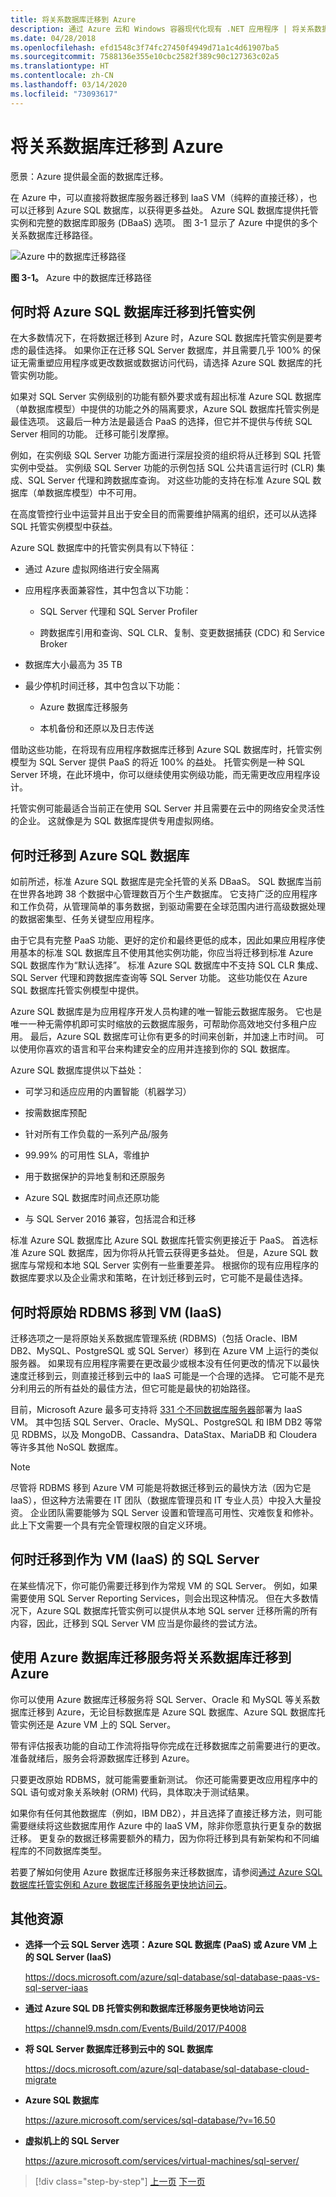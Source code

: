 ```yaml
---
title: 将关系数据库迁移到 Azure
description: 通过 Azure 云和 Windows 容器现代化现有 .NET 应用程序 | 将关系数据库迁移到 Azure
ms.date: 04/28/2018
ms.openlocfilehash: efd1548c3f74fc27450f4949d71a1c4d61907ba5
ms.sourcegitcommit: 7588136e355e10cbc2582f389c90c127363c02a5
ms.translationtype: HT
ms.contentlocale: zh-CN
ms.lasthandoff: 03/14/2020
ms.locfileid: "73093617"
---
```

# <a name="migrate-your-relational-databases-to-azure"></a>将关系数据库迁移到 Azure

愿景：Azure 提供最全面的数据库迁移。

在 Azure 中，可以直接将数据库服务器迁移到 IaaS VM（纯粹的直接迁移），也可以迁移到 Azure SQL 数据库，以获得更多益处。 Azure SQL 数据库提供托管实例和完整的数据库即服务 (DBaaS) 选项。 图 3-1 显示了 Azure 中提供的多个关系数据库迁移路径。

![Azure 中的数据库迁移路径](./media/image3-1.png)

**图 3-1。** Azure 中的数据库迁移路径

## <a name="when-to-migrate-to-azure-sql-database-managed-instance"></a>何时将 Azure SQL 数据库迁移到托管实例

在大多数情况下，在将数据迁移到 Azure 时，Azure SQL 数据库托管实例是要考虑的最佳选择。 如果你正在迁移 SQL Server 数据库，并且需要几乎 100% 的保证无需重塑应用程序或更改数据或数据访问代码，请选择 Azure SQL 数据库的托管实例功能。

如果对 SQL Server 实例级别的功能有额外要求或有超出标准 Azure SQL 数据库（单数据库模型）中提供的功能之外的隔离要求，Azure SQL 数据库托管实例是最佳选项。 这最后一种方法是最适合 PaaS 的选择，但它并不提供与传统 SQL Server 相同的功能。 迁移可能引发摩擦。

例如，在实例级 SQL Server 功能方面进行深层投资的组织将从迁移到 SQL 托管实例中受益。 实例级 SQL Server 功能的示例包括 SQL 公共语言运行时 (CLR) 集成、SQL Server 代理和跨数据库查询。 对这些功能的支持在标准 Azure SQL 数据库（单数据库模型）中不可用。

在高度管控行业中运营并且出于安全目的而需要维护隔离的组织，还可以从选择 SQL 托管实例模型中获益。

Azure SQL 数据库中的托管实例具有以下特征：

- 通过 Azure 虚拟网络进行安全隔离

- 应用程序表面兼容性，其中包含以下功能：

  - SQL Server 代理和 SQL Server Profiler

  - 跨数据库引用和查询、SQL CLR、复制、变更数据捕获 (CDC) 和 Service Broker

- 数据库大小最高为 35 TB

- 最少停机时间迁移，其中包含以下功能：

  - Azure 数据库迁移服务

  - 本机备份和还原以及日志传送

借助这些功能，在将现有应用程序数据库迁移到 Azure SQL 数据库时，托管实例模型为 SQL Server 提供 PaaS 的将近 100% 的益处。 托管实例是一种 SQL Server 环境，在此环境中，你可以继续使用实例级功能，而无需更改应用程序设计。

托管实例可能最适合当前正在使用 SQL Server 并且需要在云中的网络安全灵活性的企业。 这就像是为 SQL 数据库提供专用虚拟网络。

## <a name="when-to-migrate-to-azure-sql-database"></a>何时迁移到 Azure SQL 数据库

如前所述，标准 Azure SQL 数据库是完全托管的关系 DBaaS。 SQL 数据库当前在世界各地跨 38 个数据中心管理数百万个生产数据库。 它支持广泛的应用程序和工作负荷，从管理简单的事务数据，到驱动需要在全球范围内进行高级数据处理的数据密集型、任务关键型应用程序。

由于它具有完整 PaaS 功能、更好的定价和最终更低的成本，因此如果应用程序使用基本的标准 SQL 数据库且不使用其他实例功能，你应当将迁移到标准 Azure SQL 数据库作为“默认选择”。 标准 Azure SQL 数据库中不支持 SQL CLR 集成、SQL Server 代理和跨数据库查询等 SQL Server 功能。 这些功能仅在 Azure SQL 数据库托管实例模型中提供。

Azure SQL 数据库是为应用程序开发人员构建的唯一智能云数据库服务。 它也是唯一一种无需停机即可实时缩放的云数据库服务，可帮助你高效地交付多租户应用。 最后，Azure SQL 数据库可让你有更多的时间来创新，并加速上市时间。 可以使用你喜欢的语言和平台来构建安全的应用并连接到你的 SQL 数据库。

Azure SQL 数据库提供以下益处：

- 可学习和适应应用的内置智能（机器学习）

- 按需数据库预配

- 针对所有工作负载的一系列产品/服务

- 99.99% 的可用性 SLA，零维护

- 用于数据保护的异地复制和还原服务

- Azure SQL 数据库时间点还原功能

- 与 SQL Server 2016 兼容，包括混合和迁移

标准 Azure SQL 数据库比 Azure SQL 数据库托管实例更接近于 PaaS。 首选标准 Azure SQL 数据库，因为你将从托管云获得更多益处。 但是，Azure SQL 数据库与常规和本地 SQL Server 实例有一些重要差异。 根据你的现有应用程序的数据库要求以及企业需求和策略，在计划迁移到云时，它可能不是最佳选择。

## <a name="when-to-move-your-original-rdbms-to-a-vm-iaas"></a>何时将原始 RDBMS 移到 VM (IaaS)

迁移选项之一是将原始关系数据库管理系统 (RDBMS)（包括 Oracle、IBM DB2、MySQL、PostgreSQL 或 SQL Server）移到在 Azure VM 上运行的类似服务器。 如果现有应用程序需要在更改最少或根本没有任何更改的情况下以最快速度迁移到云，则直接迁移到云中的 IaaS 可能是一个合理的选择。 它可能不是充分利用云的所有益处的最佳方法，但它可能是最快的初始路径。

目前，Microsoft Azure 最多可支持将 [331 个不同数据库服务器](https://azuremarketplace.microsoft.com/marketplace/apps/category/databases?page=1&subcategories=databases-all)部署为 IaaS VM。 其中包括 SQL Server、Oracle、MySQL、PostgreSQL 和 IBM DB2 等常见 RDBMS，以及 MongoDB、Cassandra、DataStax、MariaDB 和 Cloudera 等许多其他 NoSQL 数据库。

> [!NOTE]
> 尽管将 RDBMS 移到 Azure VM 可能是将数据迁移到云的最快方法（因为它是 IaaS），但这种方法需要在 IT 团队（数据库管理员和 IT 专业人员）中投入大量投资。 企业团队需要能够为 SQL Server 设置和管理高可用性、灾难恢复和修补。 此上下文需要一个具有完全管理权限的自定义环境。

## <a name="when-to-migrate-to-sql-server-as-a-vm-iaas"></a>何时迁移到作为 VM (IaaS) 的 SQL Server

在某些情况下，你可能仍需要迁移到作为常规 VM 的 SQL Server。 例如，如果需要使用 SQL Server Reporting Services，则会出现这种情况。 但在大多数情况下，Azure SQL 数据库托管实例可以提供从本地 SQL server 迁移所需的所有内容，因此，迁移到 SQL Server VM 应当是你最终的尝试方法。

## <a name="use-azure-database-migration-service-to-migrate-your-relational-databases-to-azure"></a>使用 Azure 数据库迁移服务将关系数据库迁移到 Azure

你可以使用 Azure 数据库迁移服务将 SQL Server、Oracle 和 MySQL 等关系数据库迁移到 Azure，无论目标数据库是 Azure SQL 数据库、Azure SQL 数据库托管实例还是 Azure VM 上的 SQL Server。

带有评估报表功能的自动工作流将指导你完成在迁移数据库之前需要进行的更改。 准备就绪后，服务会将源数据库迁移到 Azure。

只要更改原始 RDBMS，就可能需要重新测试。 你还可能需要更改应用程序中的 SQL 语句或对象关系映射 (ORM) 代码，具体取决于测试结果。

如果你有任何其他数据库（例如，IBM DB2），并且选择了直接迁移方法，则可能需要继续将这些数据库用作 Azure 中的 IaaS VM，除非你愿意执行更复杂的数据迁移。 更复杂的数据迁移需要额外的精力，因为你将迁移到具有新架构和不同编程库的不同数据库类型。

若要了解如何使用 Azure 数据库迁移服务来迁移数据库，请参阅[通过 Azure SQL 数据库托管实例和 Azure 数据库迁移服务更快地访问云](https://channel9.msdn.com/Events/Build/2017/P4008)。

## <a name="additional-resources"></a>其他资源

- **选择一个云 SQL Server 选项：Azure SQL 数据库 (PaaS) 或 Azure VM 上的 SQL Server (IaaS)**

    <https://docs.microsoft.com/azure/sql-database/sql-database-paas-vs-sql-server-iaas>

- **通过 Azure SQL DB 托管实例和数据库迁移服务更快地访问云**

    <https://channel9.msdn.com/Events/Build/2017/P4008>

- **将 SQL Server 数据库迁移到云中的 SQL 数据库**

    <https://docs.microsoft.com/azure/sql-database/sql-database-cloud-migrate>

- **Azure SQL 数据库**

    <https://azure.microsoft.com/services/sql-database/?v=16.50>

- **虚拟机上的 SQL Server**

    <https://azure.microsoft.com/services/virtual-machines/sql-server/>

> [!div class="step-by-step"]
> [上一页](lift-and-shift-existing-apps-azure-iaas.md)
> [下一页](modernize-existing-apps-to-cloud-optimized/index.md) <!-- Next Chapter -->

